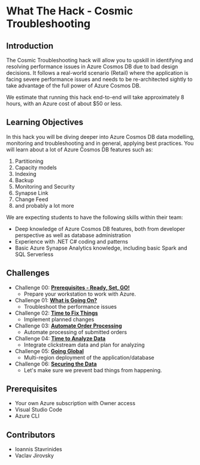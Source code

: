 # What The Hack - Cosmic Troubleshooting

## Introduction

The Cosmic Troubleshooting hack will allow you to upskill in identifying and resolving performance issues in Azure Cosmos DB due to bad design decisions. It follows a real-world scenario (Retail) where the application is facing severe performance issues and needs to be re-architected sightly to take advantage of the full power of Azure Cosmos DB.

We estimate that running this hack end-to-end will take approximately 8 hours, with an Azure cost of about $50 or less.

## Learning Objectives

In this hack you will be diving deeper into Azure Cosmos DB data modelling, monitoring and troubleshooting and in general, applying best practices. You will learn about a lot of Azure Cosmos DB features such as:

1. Partitioning
2. Capacity models
3. Indexing
4. Backup
5. Monitoring and Security
6. Synapse Link
7. Change Feed
8. and probably a lot more

We are expecting students to have the following skills within their team:
- Deep knowledge of Azure Cosmos DB features, both from developer perspective as well as database administration
- Experience with .NET C# coding and patterns
- Basic Azure Synapse Analytics knowledge, including basic Spark and SQL Serverless


## Challenges

- Challenge 00: **[Prerequisites - Ready, Set, GO!](Student/Challenge-00.md)**
	 - Prepare your workstation to work with Azure.
- Challenge 01: **[What is Going On?](Student/Challenge-01.md)**
	 - Troubleshoot the performance issues
- Challenge 02: **[Time to Fix Things](Student/Challenge-02.md)**
	 - Implement planned changes
- Challenge 03: **[Automate Order Processing](Student/Challenge-03.md)**
	 - Automate processing of submitted orders
- Challenge 04: **[Time to Analyze Data](Student/Challenge-04.md)**
	 - Integrate clickstream data and plan for analyzing
- Challenge 05: **[Going Global](Student/Challenge-05.md)**
	 - Multi-region deployment of the application/database
- Challenge 06: **[Securing the Data](Student/Challenge-06.md)**
	 - Let's make sure we prevent bad things from happening.

## Prerequisites

- Your own Azure subscription with Owner access
- Visual Studio Code
- Azure CLI

## Contributors

- Ioannis Stavrinides
- Vaclav Jirovsky
